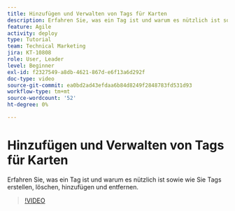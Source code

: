 ```yaml
---
title: Hinzufügen und Verwalten von Tags für Karten
description: Erfahren Sie, was ein Tag ist und warum es nützlich ist sowie wie Sie Tags erstellen, löschen, hinzufügen und entfernen.
feature: Agile
activity: deploy
type: Tutorial
team: Technical Marketing
jira: KT-10808
role: User, Leader
level: Beginner
exl-id: f2327549-a8db-4621-867d-e6f13a6d292f
doc-type: video
source-git-commit: ea0bd2ad43efdaa6b84d8249f2848783fd531d93
workflow-type: tm+mt
source-wordcount: '52'
ht-degree: 0%

---
```


# Hinzufügen und Verwalten von Tags für Karten

Erfahren Sie, was ein Tag ist und warum es nützlich ist sowie wie Sie Tags erstellen, löschen, hinzufügen und entfernen.

>[!VIDEO](https://video.tv.adobe.com/v/346807/?quality=12&learn=on)
